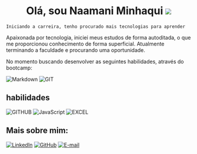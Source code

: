 <div align="center">
<h1>  Olá, sou Naamani Minhaqui
   <img src="https://www.linkedin.com/in/naamani-minhaqui-566b54259?utm_source=share&utm_campaign=share_via&utm_content=profile&utm_medium=android_app"/>
</h1>
</div>

    Iniciando a carreira, tenho procurado mais tecnologias para aprender
Apaixonada por tecnologia, iniciei meus estudos de forma autoditada, o que me proporcionou conhecimento de forma superficial.
Atualmente terminando a faculdade e procurando uma oportunidade.

No momento buscando desenvolver as seguintes habilidades, através do bootcamp:

![Markdown](https://img.shields.io/badge/Markdown-000?style=for-the-badge&logo=markdown)
![GIT](https://img.shields.io/badge/GIT-000?style=for-the-badge&logo=git&logoColor=777884)

## habilidades

![GITHUB](https://img.shields.io/badge/GITHUB-000?style=for-the-badge&logo=github&logoColor=777884)
![JavaScript](https://img.shields.io/badge/JavaScript-000?style=for-the-badge&logo=javascript)
![EXCEL](https://img.shields.io/badge/EXCEL-000?style=for-the-badge&logo=excel&logoColor=777884)

## Mais sobre mim:

[![LinkedIn](https://img.shields.io/badge/LinkedIn-000?style=for-the-badge&logo=linkedin&logoColor=0E76A8)](https://www.linkedin.com/in/naamani-minhaqui-566b54259?utm_source=share&utm_campaign=share_via&utm_content=profile&utm_medium=android_app/)
[![GitHub](https://img.shields.io/badge/GitHub-000?style=for-the-badge&logo=github&logoColor=white)](https://github.com/NaamaniM)
[![E-mail](https://img.shields.io/badge/-Email-000?style=for-the-badge&logo=microsoft-outlook&logoColor=007BFF)](mailto:naamani.minhaqui@gmail.com)

